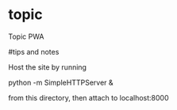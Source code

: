 # topic
Topic PWA

#tips and notes

Host the site by running

 python -m SimpleHTTPServer &

from this directory, then attach to localhost:8000